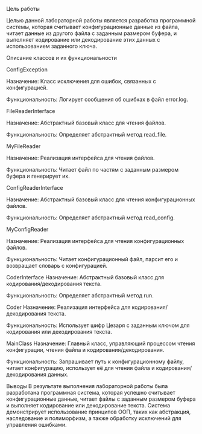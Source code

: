 Цель работы

Целью данной лабораторной работы является разработка программной системы, которая считывает конфигурационные данные из файла, читает данные из другого файла с заданным размером буфера, и выполняет кодирование или декодирование этих данных с использованием заданного ключа.

Описание классов и их функциональности

ConfigException

Назначение: Класс исключения для ошибок, связанных с конфигурацией.

Функциональность: Логирует сообщения об ошибках в файл error.log.

FileReaderInterface

Назначение: Абстрактный базовый класс для чтения файлов.

Функциональность: Определяет абстрактный метод read_file.

MyFileReader

Назначение: Реализация интерфейса для чтения файлов.

Функциональность: Читает файл по частям с заданным размером буфера и генерирует их.

ConfigReaderInterface

Назначение: Абстрактный базовый класс для чтения конфигурационных файлов.

Функциональность: Определяет абстрактный метод read_config.

MyConfigReader

Назначение: Реализация интерфейса для чтения конфигурационных файлов.

Функциональность: Читает конфигурационный файл, парсит его и возвращает словарь с конфигурацией.

CoderInterface
Назначение: Абстрактный базовый класс для кодирования/декодирования текста.

Функциональность: Определяет абстрактный метод run.

Coder
Назначение: Реализация интерфейса для кодирования/декодирования текста.

Функциональность: Использует шифр Цезаря с заданным ключом для кодирования или декодирования текста.

MainClass
Назначение: Главный класс, управляющий процессом чтения конфигурации, чтения файла и кодирования/декодирования.

Функциональность: Запрашивает путь к конфигурационному файлу, читает конфигурацию, использует её для чтения файла и кодирования/декодирования данных.

Выводы
В результате выполнения лабораторной работы была разработана программная система, которая успешно считывает конфигурационные данные, читает файлы с заданным размером буфера и выполняет кодирование или декодирование текста. Система демонстрирует использование принципов ООП, таких как абстракция, наследование и полиморфизм, а также обработку исключений для управления ошибками.
